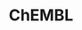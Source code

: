 ---
layout: default
bigquery: https://console.cloud.google.com/bigquery?p=patents-public-data&d=ebi_chembl&page=dataset
citation: '"The ChEMBL database in 2017." Anna Gaulton, Anne Hersey, Michał Nowotka,
  A Patrícia Bento, Jon Chambers, David Mendez, Prudence Mutowo, Francis Atkinson,
  Louisa J Bellis, Elena Cibrián-Uhalte, Mark Davies, Nathan Dedman, Anneli Karlsson,
  María Paula Magariños, John P Overington, George Papadatos, Ines Smit, Andrew R
  Leach Nucleic acids Research (2017) 45 (Database Issue), D945-D954'
contributors: European Bioinformatics Institute
cost: None
description: ChEMBL Data is a manually curated database of small molecules used in
  drug discovery, including information about existing patented drugs.
documentation: 'schema: https://www.ebi.ac.uk/chembl/db_schema


  '
last_edit: Mon, 04 Apr 2022 19:07:30 GMT
location: https://console.cloud.google.com/marketplace/product/google_patents_public_datasets/chembl
maintained_by: EMBL-EBI, an outstation of European Molecular Biology Laboratory
related_publications: '

  ChEMBL: towards direct deposition of bioassay data.


  Mendez D, Gaulton A, Bento AP, Chambers J, De Veij M, Félix E, Magariños MP, Mosquera
  JF, Mutowo P, Nowotka M, Gordillo-Marañón M, Hunter F, Junco L, Mugumbate G, Rodriguez-Lopez
  M, Atkinson F, Bosc N, Radoux CJ, Segura-Cabrera A, Hersey A, Leach AR.


  — Nucleic Acids Res. 2019; 47(D1):D930-D940. doi: 10.1093/nar/gky1075

  '
schema_fields: '[''homologue'', ''standard_units'', ''warning_description'', ''ddd_id'',
  ''cell_source_organism'', ''standard_text_value'', ''oral'', ''go_id'', ''l5'',
  ''assay_tissue'', ''molecular_mechanism'', ''protein_class_synonym'', ''doi'', ''comp_go_id'',
  ''level4'', ''activity_id'', ''dosage_form'', ''assay_tax_id'', ''as_id'', ''compsyn_id'',
  ''activity_count'', ''parent_type'', ''ddd_value'', ''alert_name'', ''ad_type'',
  ''metabolite_record_id'', ''record_id'', ''mol_irac_id'', ''cx_most_bpka'', ''le'',
  ''dosed_ingredient'', ''authors'', ''volume'', ''warning_country'', ''strength'',
  ''uberon_id'', ''molfile'', ''molregno'', ''drug_record_id'', ''assay_test_type'',
  ''alogp'', ''level3_description'', ''research_stem'', ''active_ingredient'', ''sequence'',
  ''molecule_type'', ''mw_monoisotopic'', ''updated_by'', ''site_id'', ''aromatic_rings'',
  ''level1_description'', ''withdrawn_flag'', ''indref_id'', ''mutation'', ''met_conversion'',
  ''warning_id'', ''chembl_id'', ''pref_name'', ''l2'', ''assay_param_id'', ''previous_company'',
  ''major_class'', ''idx'', ''doc_id'', ''alert_set_id'', ''standard_type'', ''text_value'',
  ''nda_type'', ''level4_description'', ''cell_name'', ''isoform'', ''smarts'', ''prodrug'',
  ''value'', ''synonyms'', ''normal_range_min'', ''last_active'', ''country'', ''drug_substance_flag'',
  ''entity_id'', ''frac_class_id'', ''src_assay_id'', ''end_position'', ''curated_by'',
  ''standard_relation'', ''ap_id'', ''smid'', ''patent_no'', ''component_type'', ''stem'',
  ''pathway_id'', ''short_name'', ''mc_organism'', ''assay_strain'', ''protein_class_desc'',
  ''assay_cell_type'', ''relationship_desc'', ''bao_id'', ''met_id'', ''patent_use_code'',
  ''first_page'', ''trade_name'', ''variant_id'', ''l7'', ''sitecomp_id'', ''protein_class_id'',
  ''mesh_id'', ''level2'', ''innovator_company'', ''natural_product'', ''helm_notation'',
  ''usan_stem_definition'', ''src_id'', ''biocomp_id'', ''comp_class_id'', ''who_name'',
  ''oc_id'', ''acd_logp'', ''version'', ''qed_weighted'', ''data_validity_comment'',
  ''enzyme_tid'', ''warning_class'', ''downgraded'', ''who_extra'', ''domain_name'',
  ''warning_type'', ''parent_molregno'', ''published_units'', ''published_type'',
  ''tissue_id'', ''component_id'', ''black_box_warning'', ''l3'', ''formulation_id'',
  ''db_version'', ''cell_ontology_id'', ''hbd'', ''aspect'', ''res_stem_id'', ''potential_duplicate'',
  ''num_ro5_violations'', ''tid'', ''standard_inchi_key'', ''entity_type'', ''direct_interaction'',
  ''src_short_name'', ''withdrawn_year'', ''structure_type'', ''active_molregno'',
  ''parent_id'', ''pathway_key'', ''delist_flag'', ''indication_class'', ''qudt_units'',
  ''assay_class_id'', ''orig_description'', ''mol_frac_id'', ''warnref_id'', ''acd_most_apka'',
  ''domain_description'', ''therapeutic_flag'', ''confidence_score'', ''full_molformula'',
  ''mechanism_comment'', ''mol_atc_id'', ''assay_organism'', ''clo_id'', ''l8'', ''doc_type'',
  ''toid'', ''parameter_value'', ''availability_type'', ''src_compound_id'', ''rtb'',
  ''metref_id'', ''year'', ''aidx'', ''assay_source'', ''sequence_md5sum'', ''ass_cls_map_id'',
  ''molsyn_id'', ''assay_category'', ''relation'', ''alert_id'', ''cl_lincs_id'',
  ''irac_code'', ''domain_type'', ''chebi_par_id'', ''standard_value'', ''ddd_admr'',
  ''start_position'', ''cx_logp'', ''priority'', ''substrate_record_id'', ''topical'',
  ''level3'', ''title'', ''abstract'', ''hba'', ''withdrawn_country'', ''psa'', ''actsm_id'',
  ''target_mapping'', ''source'', ''syn_type'', ''sei'', ''normal_range_max'', ''cell_description'',
  ''ref_url'', ''first_in_class'', ''atc_code'', ''approval_date'', ''acd_logd'',
  ''cx_most_apka'', ''creation_date'', ''acd_most_bpka'', ''target_type'', ''assay_desc'',
  ''domain_id'', ''db_source'', ''ddd_units'', ''usan_stem_id'', ''tax_id'', ''withdrawn_reason'',
  ''pchembl_value'', ''published_relation'', ''standard_inchi'', ''name'', ''ddd_comment'',
  ''patent_expire_date'', ''molecular_species'', ''comments'', ''action_type'', ''compound_key'',
  ''cellosaurus_id'', ''mc_target_accession'', ''job_id'', ''bei'', ''last_page'',
  ''company'', ''component_synonym'', ''met_comment'', ''disease_efficacy'', ''applicant_full_name'',
  ''l1'', ''cell_id'', ''enzyme_name'', ''frac_code'', ''bao_format'', ''warning_year'',
  ''assay_id'', ''curation_comment'', ''full_mwt'', ''first_approval'', ''hba_lipinski'',
  ''ingredient'', ''rgid'', ''ref_id'', ''cx_logd'', ''units'', ''drugind_id'', ''cell_source_tissue'',
  ''irac_class_id'', ''confidence'', ''binding_site_comment'', ''efo_term'', ''published_value'',
  ''hbd_lipinski'', ''cidx'', ''predbind_id'', ''issue'', ''prediction_method'', ''level1'',
  ''l4'', ''mol_hrac_id'', ''relationship_type'', ''mc_target_name'', ''hrac_class_id'',
  ''hrac_code'', ''activity_comment'', ''class_type'', ''tid_fixed'', ''organism'',
  ''lle'', ''canonical_smiles'', ''mw_freebase'', ''polymer_flag'', ''inorganic_flag'',
  ''status'', ''mecref_id'', ''targcomp_id'', ''log_id'', ''heavy_atoms'', ''type'',
  ''annotation'', ''protclasssyn_id'', ''assay_type'', ''targrel_id'', ''accession'',
  ''bao_endpoint'', ''mesh_heading'', ''caloha_id'', ''std_act_id'', ''drug_product_flag'',
  ''prod_pat_id'', ''set_name'', ''description'', ''ro3_pass'', ''usan_stem'', ''mechanism_of_action'',
  ''cell_source_tax_id'', ''efo_id'', ''updated_on'', ''level2_description'', ''definition'',
  ''num_lipinski_ro5_violations'', ''source_domain_id'', ''withdrawn_class'', ''species_group_flag'',
  ''pubmed_id'', ''chirality'', ''path'', ''ridx'', ''uo_units'', ''target_desc'',
  ''standard_flag'', ''level5'', ''mc_target_type'', ''max_phase'', ''mc_tax_id'',
  ''route'', ''related_tid'', ''upper_value'', ''tbl'', ''product_id'', ''site_residues'',
  ''parenteral'', ''ref_type'', ''label'', ''compd_id'', ''parameter_type'', ''subgroup'',
  ''usan_year'', ''stem_class'', ''standard_upper_value'', ''cpd_str_alert_id'', ''patent_id'',
  ''mec_id'', ''assay_subcellular_fraction'', ''l6'', ''co_stem_id'', ''bto_id'',
  ''publication_number'', ''compound_name'', ''max_phase_for_ind'', ''usan_substem'',
  ''journal'', ''stat'', ''src_description'', ''class_level'', ''relationship'', ''submission_date'',
  ''site_name'', ''num_alerts'', ''result_flag'', ''selectivity_comment'', ''parent_go_id'']'
shortname: chembl
tags:
- biotechnology
- health
- chemical
- bioinformatics
- medical
terms_of_use: CC BY-SA 3.0
title: ChEMBL
uuid: e232a192-965c-4ec9-904c-155b6dfe56c5
---